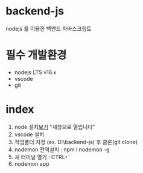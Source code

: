 # backend-js

nodejs 를 이용한 백엔드 자바스크립트

 # 필수 개발환경
 * nodejs LTS v16.x
 * vscode
 * git
 
 # index
 1. node 설치[보기](https://nodejs.org) "새창으로 열립니다"
 2. vscode 설치
 3. 작업폴더 지정 (ex. D:\backend-js) 후  클론(git clone)
 4. nodemon 전역설치 : npm i nodemon -g
 5. 새 터미널 열기 : CTRL+`
 6. nodemon app
